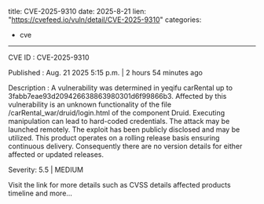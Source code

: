  
title: CVE-2025-9310
date: 2025-8-21
lien: "https://cvefeed.io/vuln/detail/CVE-2025-9310"
categories:
  - cve
---

CVE ID : CVE-2025-9310

Published :  Aug. 21
2025
5:15 p.m. | 2 hours
54 minutes ago

Description : A vulnerability was determined in yeqifu carRental up to 3fabb7eae93d209426638863980301d6f99866b3. Affected by this vulnerability is an unknown functionality of the file /carRental_war/druid/login.html of the component Druid. Executing manipulation can lead to hard-coded credentials. The attack may be launched remotely. The exploit has been publicly disclosed and may be utilized. This product operates on a rolling release basis
ensuring continuous delivery. Consequently
there are no version details for either affected or updated releases.

Severity: 5.5 | MEDIUM

Visit the link for more details
such as CVSS details
affected products
timeline
and more...
